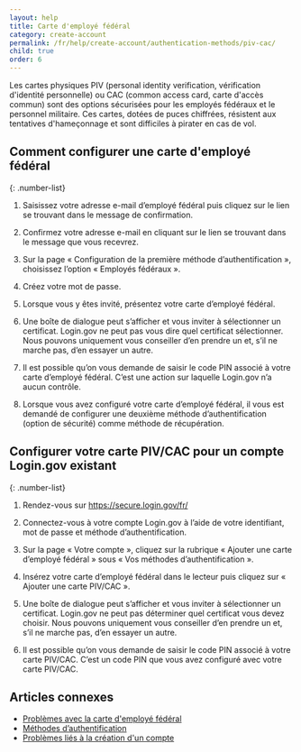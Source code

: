 ```yaml
---
layout: help
title: Carte d'employé fédéral 
category: create-account
permalink: /fr/help/create-account/authentication-methods/piv-cac/
child: true
order: 6
---
```


Les cartes physiques PIV (personal identity verification, vérification d'identité personnelle) ou CAC (common access card, carte d'accès commun) sont des options sécurisées pour les employés fédéraux et le personnel militaire. Ces cartes, dotées de puces chiffrées, résistent aux tentatives d'hameçonnage et sont difficiles à pirater en cas de vol.

## Comment configurer une carte d'employé fédéral

{: .number-list}

1. Saisissez votre adresse e-mail d’employé fédéral puis cliquez sur le lien se trouvant dans le message de confirmation.

2. Confirmez votre adresse e-mail en cliquant sur le lien se trouvant dans le message que vous recevrez.

3. Sur la page « Configuration de la première méthode d’authentification », choisissez l’option « Employés fédéraux ».

4. Créez votre mot de passe.

5. Lorsque vous y êtes invité, présentez votre carte d’employé fédéral.

6. Une boîte de dialogue peut s’afficher et vous inviter à sélectionner un certificat. Login.gov ne peut pas vous dire quel certificat sélectionner. Nous pouvons uniquement vous conseiller d’en prendre un et, s’il ne marche pas, d’en essayer un autre.

7. Il est possible qu’on vous demande de saisir le code PIN associé à votre carte d’employé fédéral. C’est une action sur laquelle Login.gov n’a aucun contrôle.

8. Lorsque vous avez configuré votre carte d’employé fédéral, il vous est demandé de configurer une deuxième méthode d’authentification (option de sécurité) comme méthode de récupération.

## Configurer votre carte PIV/CAC pour un compte Login.gov existant

{: .number-list}

1. Rendez-vous sur <https://secure.login.gov/fr/>

2. Connectez-vous à votre compte Login.gov à l’aide de votre identifiant, mot de passe et méthode d’authentification.

3. Sur la page « Votre compte », cliquez sur la rubrique « Ajouter une carte d’employé fédéral » sous « Vos méthodes d’authentification ».

4. Insérez votre carte d’employé fédéral dans le lecteur puis cliquez sur « Ajouter une carte PIV/CAC ».

5. Une boîte de dialogue peut s’afficher et vous inviter à sélectionner un certificat. Login.gov ne peut pas déterminer quel certificat vous devez choisir. Nous pouvons uniquement vous conseiller d’en prendre un et, s’il ne marche pas, d’en essayer un autre.

6. Il est possible qu’on vous demande de saisir le code PIN associé à votre carte PIV/CAC. C’est un code PIN que vous avez configuré avec votre carte PIV/CAC.

## Articles connexes

* [Problèmes avec la carte d'employé fédéral](/fr/help/trouble-signing-in/authentication/issues-with-government-employee-id-piv-cac/)
* [Méthodes d’authentification](/fr/help/create-account/authentication-methods/)
* [Problèmes liés à la création d'un compte](/fr/help/create-account/issues-creating-an-account/)
